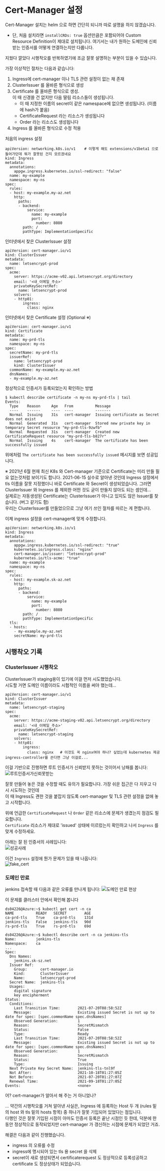 # Cert-Manager 설정

Cert-Manager 설치는 helm 으로 하면 간단히 되니까 따로 설명을 하지 않겠습니다.  
- 단, 처음 설치라면 `installCRDs: true` 옵션만큼은 포함되어야 Custom Resource Definition이 제대로 설치됩니다.
여기서는 내가 원하는 도메인에 신뢰받는 인증서를 어떻게 연결하는지만 다룹니다.

지웠다 깔았다 시행착오를 반복하였기에 조금 잘못 설명하는 부분이 있을 수 있습니다.

가장 이상적인 절차는 다음과 같습니다:
1. Ingress에 cert-manager 이나 TLS 관련 설정이 없는 채 존재
2. ClusterIssuer 를 올바른 형식으로 생성
3. Certificate 를 올바른 형식으로 생성.  
   이 때 신경쓸 건 없지만 다음 딸림 리소스들이 생성됩니다.
   - 이 때 지정한 이름의 secret이 같은 namespace에 없으면 생성됩니다. (이름에 hash가 붙음) 
   - CertificateRequest 라는 리소스가 생성됩니다
   - Order 라는 리소스도 생성됩니다
4. Ingress 를 올바른 형식으로 수정 적용


처음의 ingress 설정
```
apiVersion: networking.k8s.io/v1    # 이렇게 해도 extensions/v1beta1 으로 들어가던데 뭐가 잘못된 건지 모르겠네요
kind: Ingress
metadata:
  annotations:
    appgw.ingress.kubernetes.io/ssl-redirect: "false"
  name: my-example
  namespace: my-ns
spec:
  rules:
  - host: my-example.my-az.net
    http:
      paths:
      - backend:
          service:
            name: my-example
            port:
              number: 8080
        path: /
        pathType: ImplementationSpecific
```

인터넷에서 찾은 ClusterIssuer 설정
```
apiVersion: cert-manager.io/v1
kind: ClusterIssuer
metadata:
  name: letsencrypt-prod
spec:
  acme:
    server: https://acme-v02.api.letsencrypt.org/directory
    email: '<내_이메일_주소>'
    privateKeySecretRef:
      name: letsencrypt-prod
    solvers:
    - http01:
        ingress:
          class: nginx
```

인터넷에서 찾은 Certificate 설정 (Optional ※)
```
apiVersion: cert-manager.io/v1
kind: Certificate
metadata:
  name: my-prd-tls
  namespace: my-ns
spec:
  secretName: my-prd-tls
  issuerRef:
    name: letsencrypt-prod
    kind: ClusterIssuer
  commonName: my-example.my-az.net
  dnsNames:
  - my-example.my-az.net
```

정상적으로 인증서가 등록되었는지 확인하는 방법
```
$ kubectl describe certificate -n my-ns my-prd-tls | tail
Events:
  Type    Reason     Age   From          Message
  ----    ------     ----  ----          -------
  Normal  Issuing    31s   cert-manager  Issuing certificate as Secret does not exist
  Normal  Generated  31s   cert-manager  Stored new private key in temporary Secret resource "my-prd-tls-9zwfb"
  Normal  Requested  31s   cert-manager  Created new CertificateRequest resource "my-prd-tls-b827r"
  Normal  Issuing    4s    cert-manager  The certificate has been successfully issued
```
위에처럼 `The certificate has been successfully issued` 메시지를 보면 성공입니다.

※ 2021년 6월 현재 최신 K8s 와 Cert-manager 기준으로 Certificate는 미리 만들 필요 없는것처럼 보이기도 합니다.
   2021-06-15 실수로 알아낸 것인데 Ingress 설정에서 tls 이름을 잘못 지정했더니 바로 Certificate 와 Secret이 생성되었습니다.
   그러면 ClusterIssuer 와 Ingress 를 제외한 어떤 것도 굳이 만들지 않아도 되는 셈인데...  
   실제로는 자동생성된 Certificate는 ClusterIssuer가 아니고 있지도 않은 Issuer를 찾습니다. (버그 같기도 함)  
   우리는 ClusterIssuer를 만들었으므로 그냥 여기 쓰인 절차를 따르는 게 편합니다.

이제 ingress 설정을 cert-manager에 맞게 수정합니다.
```
apiVersion: networking.k8s.io/v1
kind: Ingress
metadata:
  annotations:
    appgw.ingress.kubernetes.io/ssl-redirect: "true"
    kubernetes.io/ingress.class: "nginx"
    cert-manager.io/issuer: "letsencrypt-prod"
    kubernetes.io/tls-acme: "true"
  name: my-example
  namespace: my-ns
spec:
  rules:
  - host: my-example.sk-az.net
    http:
      paths:
      - backend:
          service:
            name: my-example
            port:
              number: 8080
        path: /
        pathType: ImplementationSpecific
  tls:
  - hosts:
    - my-example.my-az.net
    secretName: my-prd-tls
```

## 시행착오 기록

### ClusterIssuer 시행착오

ClusterIssuer가 staging용이 있기에 이걸 먼저 시도했었습니다.  
시도할 거면 도메인 이름이라도 시험적인 이름을 써야 했는데...
```
apiVersion: cert-manager.io/v1
kind: ClusterIssuer
metadata:
  name: letsencrypt-staging
spec:
  acme:
    server: https://acme-staging-v02.api.letsencrypt.org/directory
    email: '<내_이메일_주소>'
    privateKeySecretRef:
      name: letsencrypt-staging
    solvers:
    - http01:
        ingress:
          class: nginx   # 이것도 꼭 nginx여야 하나? 싶었는데 kubernetes 제공 ingress-controller를 쓴다면 그냥 이걸로...
```
이걸 기반으로 진행하면 루트 인증서가 신뢰받지 못하는 것이어서 낭패를 봅니다:  
![루트인증서가신뢰못받는](https://github.com/anabaral/azure-etude/blob/master/img/cert-with-tls-wrong.png)

잘못 만들어 놓은 것을 수정할 때도 유의가 필요합니다. 가장 쉬운 접근은 다 지우고 다시 시도하는 것인데  
이 때 Ingress도 괜한 것을 붙잡지 않도록 cert-manager 및 TLS 관련 설정을 없애 놓고 시작합니다.

위에 언급한 `CertificateRequest` 나 `Order` 같은 리소스에 문제가 생겼는지 점검도 필요합니다.  
`Certificate` 리소스가 제대로 'issued' 상태에 이르렀는지 확인하고 나서 `Ingress` 를 맞게 수정하세요.

아래는 잘 된 인증서의 사례입니다:  
![성공사례](https://github.com/anabaral/azure-etude/blob/master/img/cert-with-tls-valid.png)

이건 `Ingress` 설정에 뭔가 문제가 있을 때 나옵니다:  
![fake_cert](https://github.com/anabaral/azure-etude/blob/master/img/cert-without-tls-wrong.png)


### 도메인 만료

jenkins 접속할 때 다음과 같은 오류를 만나게 됩니다:
![도메인 만료 현상](./img/certmanager-domain-expired-01.png)

이 문제를 클러스터 안에서 확인해 봅니다
```
ds04226@Azure:~$ kubectl get cert -n ca
NAME          READY   SECRET        AGE
ca-prd-tls    True    ca-prd-tls    131d
jenkins-tls   False   jenkins-tls   90d
rs-prd-tls    True    rs-prd-tls    69d

ds04226@Azure:~$ kubectl describe cert -n ca jenkins-tls
Name:         jenkins-tls
Namespace:    ca
...
Spec:
  Dns Names:
    jenkins.sk-sz.net
  Issuer Ref:
    Group:      cert-manager.io
    Kind:       ClusterIssuer
    Name:       letsencrypt-prod
  Secret Name:  jenkins-tls
  Usages:
    digital signature
    key encipherment
Status:
  Conditions:
    Last Transition Time:        2021-07-20T08:58:52Z
    Message:                     Existing issued Secret is not up to date for spec: [spec.commonName spec.dnsNames]
    Observed Generation:         1
    Reason:                      SecretMismatch
    Status:                      False
    Type:                        Ready
    Last Transition Time:        2021-07-20T08:58:52Z
    Message:                     Existing issued Secret is not up to date for spec: [spec.commonName spec.dnsNames]
    Observed Generation:         1
    Reason:                      SecretMismatch
    Status:                      True
    Type:                        Issuing
  Next Private Key Secret Name:  jenkins-tls-tnl9f
  Not After:                     2021-10-18T01:27:05Z
  Not Before:                    2021-07-20T01:27:07Z
  Renewal Time:                  2021-09-18T01:27:05Z
Events:                          <none>
```

어? cert-manager가 알아서 해 주는 거 아니었나?

... 약간의 시행착오를 거쳐 알아낸 사실은, Ingress 에 등록하는 Host 두 개 (rules 밑의 host 와 tls 밑의 hosts 항목) 중 하나가 잘못 기입되어 있었다는 점입니다.  
다행인 것은 잘못 기입된 시점이 아마도 인증서 등록은 끝난 시점인 듯 한데, 덕분에 한동안 정상적으로 동작되었지만 cert-manager 가 갱신하는 시점에
문제가 되었던 거죠.

해결은 다음과 같이 진행했습니다.
- ingress 의 오류를 수정
- ingress에 명시되어 있는 tls 용 secret 을 삭제
- secret이 새로 생성되면서 certificaterequest 도 정상적으로 등록성공하고 certificate 도 정상상태가 되었습니다.





